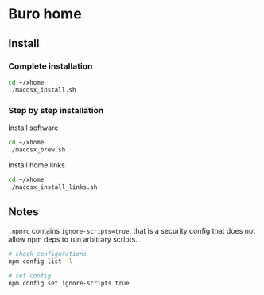 # Buro home

## Install

### Complete installation

```bash
cd ~/xhome
./macosx_install.sh
```

### Step by step installation

Install software
```bash
cd ~/xhome
./macosx_brew.sh
```

Install home links
```bash
cd ~/xhome
./macosx_install_links.sh
```

## Notes

`.npmrc` contains `ignore-scripts=true`, that is a security config that does not allow npm deps to run arbitrary scripts.
```bash
# check configurations
npm config list -l

# set config
npm config set ignore-scripts true
```


